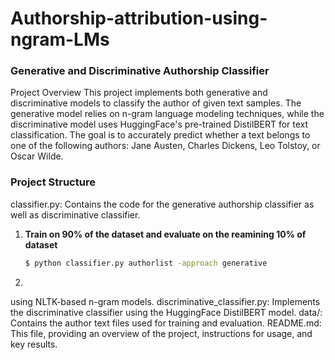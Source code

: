 # Authorship-attribution-using-ngram-LMs

### Generative and Discriminative Authorship Classifier
Project Overview
This project implements both generative and discriminative models to classify the author of given text samples. The generative model relies on n-gram language modeling techniques, while the discriminative model uses HuggingFace's pre-trained DistilBERT for text classification. The goal is to accurately predict whether a text belongs to one of the following authors: Jane Austen, Charles Dickens, Leo Tolstoy, or Oscar Wilde.

### Project Structure
classifier.py: Contains the code for the generative authorship classifier as well as discriminative classifier. 

1. **Train on 90% of the dataset and evaluate on the reamining 10% of dataset**

   ```bash
   $ python classifier.py authorlist -approach generative
3. 
using NLTK-based n-gram models.
discriminative_classifier.py: Implements the discriminative classifier using the HuggingFace DistilBERT model.
data/: Contains the author text files used for training and evaluation.
README.md: This file, providing an overview of the project, instructions for usage, and key results.
